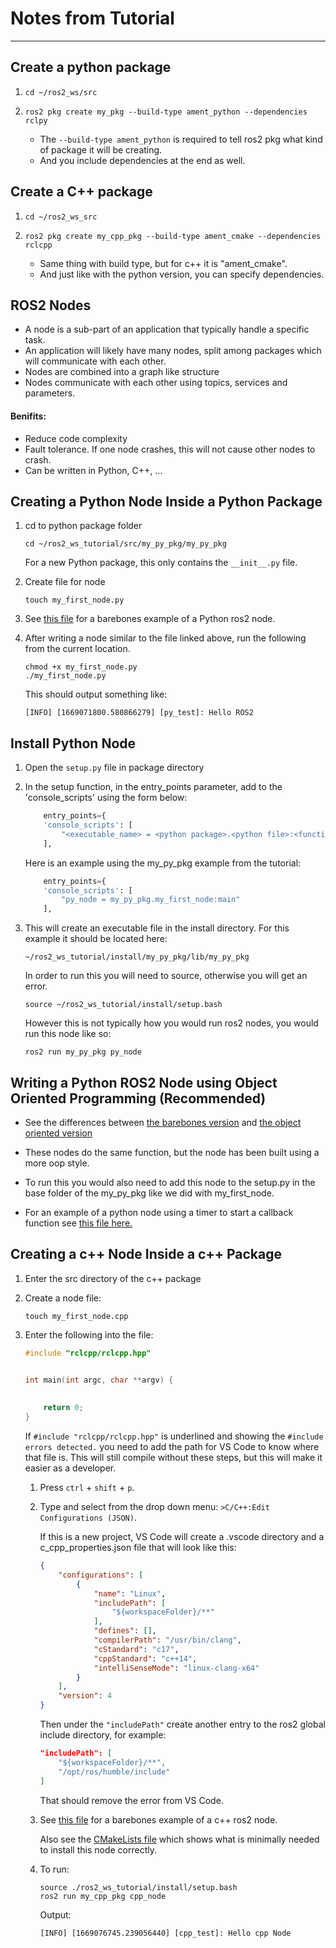 # Notes from Tutorial

---

## Create a python package

1. `cd ~/ros2_ws/src`
2. `ros2 pkg create my_pkg --build-type ament_python --dependencies rclpy`

    * The `--build-type ament_python` is required to tell ros2 pkg what kind of package it will be creating.
    * And you include dependencies at the end as well.

## Create a C++ package

1. `cd ~/ros2_ws_src`
2. `ros2 pkg create my_cpp_pkg --build-type ament_cmake --dependencies rclcpp`

    * Same thing with build type, but for c++ it is "ament_cmake".
    * And just like with the python version, you can specify dependencies.


## ROS2 Nodes

* A node is a sub-part of an application that typically handle a specific task.
* An application will likely have many nodes, split among packages which will communicate with each other.
* Nodes are combined into a graph like structure
* Nodes communicate with each other using topics, services and parameters.

#### Benifits:

* Reduce code complexity
* Fault tolerance.  If one node crashes, this will not cause other nodes to crash.
* Can be written in Python, C++, ...


## Creating a Python Node Inside a Python Package

1. cd to python package folder

    ```
    cd ~/ros2_ws_tutorial/src/my_py_pkg/my_py_pkg
    ```

    For a new Python package, this only contains the `__init__.py` file. 

2. Create file for node

    ```
    touch my_first_node.py
    ```

3. See [this file](../src/my_py_pkg/my_py_pkg/my_first_node.py) for a barebones example of a Python ros2 node.

4. After writing a node similar to the file linked above, run the following from the current location.

    ```
    chmod +x my_first_node.py
    ./my_first_node.py
    ```

    This should output something like:

    ```
    [INFO] [1669071800.580866279] [py_test]: Hello ROS2
    ```

## Install Python Node

1. Open the `setup.py` file in package directory
2. In the setup function, in the entry_points parameter, add to the 'console_scripts' using the form below:

    ```py
        entry_points={
        'console_scripts': [
            "<executable_name> = <python package>.<python file>:<function>"
        ],
    ```
    Here is an example using the my_py_pkg example from the tutorial:
    ```py
        entry_points={
        'console_scripts': [
            "py_node = my_py_pkg.my_first_node:main"
        ],
    ```

3. This will create an executable file in the install directory.  For this example it should be located here:

    ```
    ~/ros2_ws_tutorial/install/my_py_pkg/lib/my_py_pkg
    ```

    In order to run this you will need to source, otherwise you will get an error.

    ```
    source ~/ros2_ws_tutorial/install/setup.bash
    ```

    However this is not typically how you would run ros2 nodes, you would run this node like so:

    ```
    ros2 run my_py_pkg py_node
    ```


## Writing a Python ROS2 Node using Object Oriented Programming (Recommended)


* See the differences between [the barebones version](../src/my_py_pkg/my_py_pkg/my_first_node.py) and [the object oriented version](../src/my_py_pkg/my_py_pkg/oop_node.py)

* These nodes do the same function, but the node has been built using a more oop style.

* To run this you would also need to add this node to the setup.py in the base folder of the my_py_pkg like we did with my_first_node.


* For an example of a python node using a timer to start a callback function see [this file here.](../src/my_py_pkg/my_py_pkg/oop_node_timer.py)


## Creating a c++ Node Inside a c++ Package

1. Enter the src directory of the c++ package
2. Create a node file:

    ```
    touch my_first_node.cpp
    ```

3. Enter the following into the file:

    ```c++
    #include "rclcpp/rclcpp.hpp"


    int main(int argc, char **argv) {
        
        
        return 0;
    }
    ```

    If `#include "rclcpp/rclcpp.hpp"` is underlined and showing the `#include errors detected.` you need to add the path for VS Code to know where that file is. This will still compile without these steps, but this will make it easier as a developer.

    1. Press `ctrl` + `shift` + `p`.
    2. Type and select from the drop down menu: `>C/C++:Edit Configurations (JSON)`.

        If this is a new project, VS Code will create a .vscode directory and a c_cpp_properties.json file that will look like this:

        ```json
        {
            "configurations": [
                {
                    "name": "Linux",
                    "includePath": [
                        "${workspaceFolder}/**"
                    ],
                    "defines": [],
                    "compilerPath": "/usr/bin/clang",
                    "cStandard": "c17",
                    "cppStandard": "c++14",
                    "intelliSenseMode": "linux-clang-x64"
                }
            ],
            "version": 4
        }
        ```

        Then under the `"includePath"` create another entry to the ros2 global include directory, for example:

        ```json
        "includePath": [
            "${workspaceFolder}/**",
            "/opt/ros/humble/include"
        ]
        ```

        That should remove the error from VS Code.

   3. See [this file](../src/my_cpp_pkg/src/my_first_node.cpp) for a barebones example of a c++ ros2 node.

        Also see the [CMakeLists file](../src/my_cpp_pkg/CMakeLists.txt) which shows what is minimally needed to install this node correctly.


   4. To run:

        ```
        source ./ros2_ws_tutorial/install/setup.bash
        ros2 run my_cpp_pkg cpp_node
        ```

        Output:

        ```
        [INFO] [1669076745.239056440] [cpp_test]: Hello cpp Node
        ```